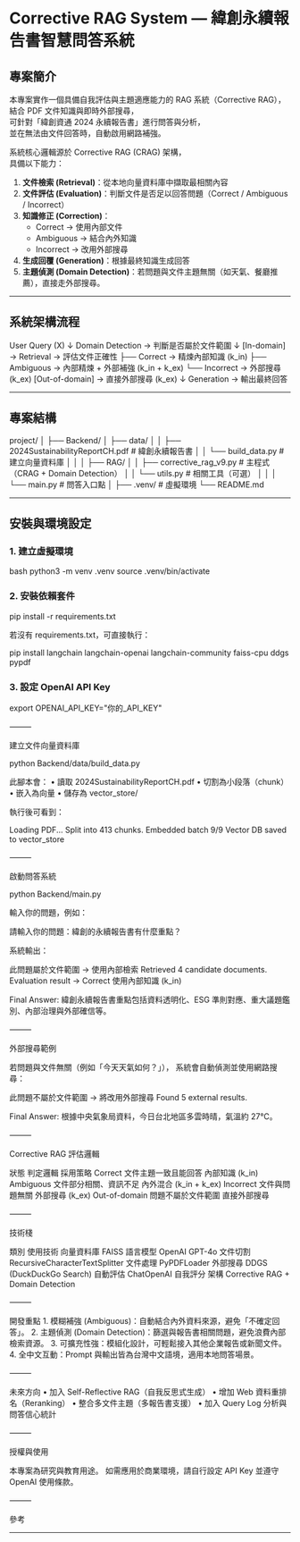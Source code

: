 # Corrective RAG System — 緯創永續報告書智慧問答系統

## 專案簡介
本專案實作一個具備自我評估與主題適應能力的 RAG 系統（Corrective RAG），  
結合 PDF 文件知識與即時外部搜尋，  
可針對「緯創資通 2024 永續報告書」進行問答與分析，  
並在無法由文件回答時，自動啟用網路補強。

系統核心邏輯源於 Corrective RAG (CRAG) 架構，  
具備以下能力：

1. **文件檢索 (Retrieval)**：從本地向量資料庫中擷取最相關內容  
2. **文件評估 (Evaluation)**：判斷文件是否足以回答問題（Correct / Ambiguous / Incorrect）  
3. **知識修正 (Correction)**：  
   - Correct → 使用內部文件  
   - Ambiguous → 結合內外知識  
   - Incorrect → 改用外部搜尋  
4. **生成回覆 (Generation)**：根據最終知識生成回答  
5. **主題偵測 (Domain Detection)**：若問題與文件主題無關（如天氣、餐廳推薦），直接走外部搜尋。


---

## 系統架構流程

User Query (X)
↓
Domain Detection → 判斷是否屬於文件範圍
↓
[In-domain] → Retrieval → 評估文件正確性
├── Correct → 精煉內部知識 (k_in)
├── Ambiguous → 內部精煉 + 外部補強 (k_in + k_ex)
└── Incorrect → 外部搜尋 (k_ex)
[Out-of-domain] → 直接外部搜尋 (k_ex)
↓
Generation → 輸出最終回答

---

## 專案結構

project/
│
├── Backend/
│   ├── data/
│   │   ├── 2024SustainabilityReportCH.pdf   # 緯創永續報告書
│   │   └── build_data.py                    # 建立向量資料庫
│   │
│   ├── RAG/
│   │   ├── corrective_rag_v9.py             # 主程式（CRAG + Domain Detection）
│   │   └── utils.py                         # 相關工具（可選）
│   │
│   └── main.py                              # 問答入口點
│
├── .venv/                                   # 虛擬環境
└── README.md

---

## 安裝與環境設定

### 1. 建立虛擬環境
bash
python3 -m venv .venv
source .venv/bin/activate



### 2. 安裝依賴套件

pip install -r requirements.txt

若沒有 requirements.txt，可直接執行：

pip install langchain langchain-openai langchain-community faiss-cpu ddgs pypdf

### 3. 設定 OpenAI API Key

export OPENAI_API_KEY="你的_API_KEY"


⸻

建立文件向量資料庫

python Backend/data/build_data.py

此腳本會：
	•	讀取 2024SustainabilityReportCH.pdf
	•	切割為小段落（chunk）
	•	嵌入為向量
	•	儲存為 vector_store/

執行後可看到：

Loading PDF...
Split into 413 chunks.
Embedded batch 9/9
Vector DB saved to vector_store


⸻

啟動問答系統

python Backend/main.py

輸入你的問題，例如：

請輸入你的問題：緯創的永續報告書有什麼重點？

系統輸出：

此問題屬於文件範圍 → 使用內部檢索
Retrieved 4 candidate documents.
Evaluation result → Correct
使用內部知識 (k_in)

Final Answer:
緯創永續報告書重點包括資料透明化、ESG 準則對應、重大議題鑑別、內部治理與外部確信等。


⸻

外部搜尋範例

若問題與文件無關（例如「今天天氣如何？」），
系統會自動偵測並使用網路搜尋：

此問題不屬於文件範圍 → 將改用外部搜尋
Found 5 external results.

Final Answer:
根據中央氣象局資料，今日台北地區多雲時晴，氣溫約 27°C。


⸻

Corrective RAG 評估邏輯

狀態	判定邏輯	採用策略
Correct	文件主題一致且能回答	內部知識 (k_in)
Ambiguous	文件部分相關、資訊不足	內外混合 (k_in + k_ex)
Incorrect	文件與問題無關	外部搜尋 (k_ex)
Out-of-domain	問題不屬於文件範圍	直接外部搜尋


⸻

技術棧

類別	使用技術
向量資料庫	FAISS
語言模型	OpenAI GPT-4o
文件切割	RecursiveCharacterTextSplitter
文件處理	PyPDFLoader
外部搜尋	DDGS (DuckDuckGo Search)
自動評估	ChatOpenAI 自我評分
架構	Corrective RAG + Domain Detection


⸻

開發重點
	1.	模糊補強 (Ambiguous)：自動結合內外資料來源，避免「不確定回答」。
	2.	主題偵測 (Domain Detection)：篩選與報告書相關問題，避免浪費內部檢索資源。
	3.	可擴充性強：模組化設計，可輕鬆接入其他企業報告或新聞文件。
	4.	全中文互動：Prompt 與輸出皆為台灣中文語境，適用本地問答場景。

⸻

未來方向
	•	加入 Self-Reflective RAG（自我反思式生成）
	•	增加 Web 資料重排名（Reranking）
	•	整合多文件主題（多報告書支援）
	•	加入 Query Log 分析與問答信心統計

⸻

授權與使用

本專案為研究與教育用途。
如需應用於商業環境，請自行設定 API Key 並遵守 OpenAI 使用條款。

⸻

參考



---
